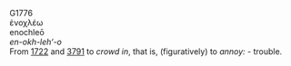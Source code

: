 <body>
  <p>G1776<br>  ἐνοχλέω  <br> enochleō  <br><i>en-okh-leh‘-o </i><br>From <a href="g1722.htm">1722</a> and <a href="g3791.htm">3791</a>  to <i>crowd</i> <i>in</i>, that is, (figuratively) to <i>annoy:</i> - trouble.<br></p>
 </body>